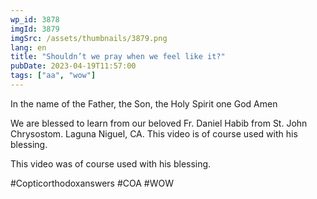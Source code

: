 ```yaml
---
wp_id: 3878
imgId: 3879
imgSrc: /assets/thumbnails/3879.png
lang: en
title: "Shouldn’t we pray when we feel like it?"
pubDate: 2023-04-19T11:57:00
tags: ["aa", "wow"]
---
```

<!-- page: 6 -->

<p>In the name of the Father, the Son, the Holy Spirit one God Amen</p>
<p>We are blessed to learn from our beloved Fr. Daniel Habib from St. John Chrysostom. Laguna Niguel, CA. This video is of course used with his blessing.</p>
<p>This video was of course used with his blessing.</p>
<p>#Copticorthodoxanswers #COA #WOW</p>

